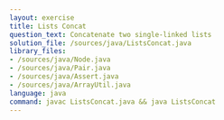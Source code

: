 ```yaml
---
layout: exercise
title: Lists Concat
question_text: Concatenate two single-linked lists
solution_file: /sources/java/ListsConcat.java
library_files:
- /sources/java/Node.java
- /sources/java/Pair.java
- /sources/java/Assert.java
- /sources/java/ArrayUtil.java
language: java
command: javac ListsConcat.java && java ListsConcat
---
```

